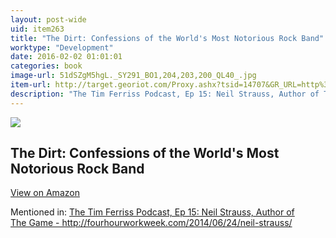 ```yaml
---
layout: post-wide
uid: item263
title: "The Dirt: Confessions of the World's Most Notorious Rock Band"
worktype: "Development"
date: 2016-02-02 01:01:01
categories: book
image-url: 51dSZgM5hgL._SY291_BO1,204,203,200_QL40_.jpg
item-url: http://target.georiot.com/Proxy.ashx?tsid=14707&GR_URL=http%3A%2F%2Fwww.amazon.com%2FDirt-Confessions-Worlds-Most-Notorious%2Fdp%2F0060989157
description: "The Tim Ferriss Podcast, Ep 15: Neil Strauss, Author of The Game - http://fourhourworkweek.com/2014/06/24/neil-strauss/"
---
```

<a href="http://target.georiot.com/Proxy.ashx?tsid=14707&GR_URL=http%3A%2F%2Fwww.amazon.com%2FDirt-Confessions-Worlds-Most-Notorious%2Fdp%2F0060989157" target="blank"><img src="../../../../img/thumbs/51dSZgM5hgL._SY291_BO1,204,203,200_QL40_.jpg" class="prod-img"></a>
<h2>The Dirt: Confessions of the World's Most Notorious Rock Band</h2>
<p><a class="btn btn-primary" href="http://target.georiot.com/Proxy.ashx?tsid=14707&GR_URL=http%3A%2F%2Fwww.amazon.com%2FDirt-Confessions-Worlds-Most-Notorious%2Fdp%2F0060989157" target="blank">View on Amazon</a><p>
<p>Mentioned in: <a href="http://fourhourworkweek.com/2014/06/24/neil-strauss/" target="blank">The Tim Ferriss Podcast, Ep 15: Neil Strauss, Author of The Game - http://fourhourworkweek.com/2014/06/24/neil-strauss/</a></p>
